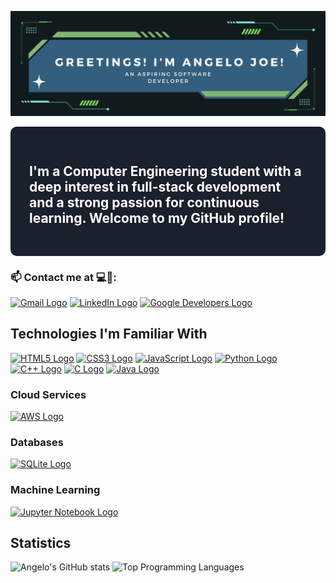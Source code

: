 [![profile_picture](https://github.com/angelojoe20/Github-Header/blob/aabf66d3110ecfade21d26ae5f17f4889c1bbd29/Drak%20Blue%20Modern%20Twitter%20Header.png?raw=true)][website]

[website]: #

<div style="background-color: #1a202c; color: white; padding: 30px; border-radius: 10px;">

## I'm a Computer Engineering student with a deep interest in full-stack development and a strong passion for continuous learning. Welcome to my GitHub profile!

</div>

### 📫 Contact me at 💻📱:
[![Gmail Logo](https://img.icons8.com/fluent/48/000000/gmail.png)](mailto:angelojoedelossantos20@gmail.com)  [![LinkedIn Logo](https://img.icons8.com/fluent/48/000000/linkedin.png)](https://www.linkedin.com/in/angelo-joe-delos-santos-535627283/)  [![Google Developers Logo](https://img.icons8.com/color/48/000000/google-logo.png)](https://g.dev/angelojoe20)

## Technologies I'm Familiar With

[![HTML5 Logo](https://img.shields.io/badge/HTML5-E34F26?style=for-the-badge&logo=html5&logoColor=white)](https://www.w3.org/html/)
[![CSS3 Logo](https://img.shields.io/badge/CSS3-1572B6?style=for-the-badge&logo=css3&logoColor=white)](https://www.w3.org/Style/CSS/Overview.en.html)
[![JavaScript Logo](https://img.shields.io/badge/JavaScript-323330?style=for-the-badge&logo=javascript&logoColor=white)](https://developer.mozilla.org/en-US/docs/Web/JavaScript)
[![Python Logo](https://img.shields.io/badge/Python-3776AB?style=for-the-badge&logo=python&logoColor=white)](https://www.python.org/)
[![C++ Logo](https://img.shields.io/badge/C%2B%2B-00599C?style=for-the-badge&logo=c%2B%2B&logoColor=white)](https://www.cplusplus.com/)
[![C Logo](https://img.shields.io/badge/C-00599C?style=for-the-badge&logo=c&logoColor=white)](https://www.iso.org/c-language.html)
[![Java Logo](https://img.shields.io/badge/Java-007396?style=for-the-badge&logo=java&logoColor=white)](https://www.java.com/)

### Cloud Services
[![AWS Logo](https://img.shields.io/badge/AWS-orange.svg?style=for-the-badge&logo=amazon-aws&logoColor=white)](https://aws.amazon.com/)

### Databases
[![SQLite Logo](https://img.icons8.com/ios-filled/48/000000/sqlite.png)](https://www.sqlite.org/index.html) 

### Machine Learning
[![Jupyter Notebook Logo](https://upload.wikimedia.org/wikipedia/commons/thumb/3/38/Jupyter_logo.svg/48px-Jupyter_logo.svg.png)](https://jupyter.org/)


## Statistics
![Angelo's GitHub stats](https://github-readme-stats.vercel.app/api?username=angelojoe20&theme=dark&show_icons=true)
![Top Programming Languages](https://github-readme-stats.vercel.app/api/top-langs/?username=angelojoe20&layout=compact&theme=dark&show_icons=true)
